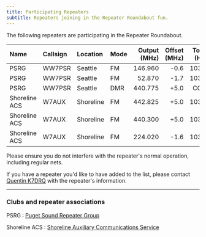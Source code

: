 ```yaml
---
title: Participating Repeaters
subtitle: Repeaters joining in the Repeater Roundabout fun.
---
```


The following repeaters are participating in the Repeater Roundabout.

| Name          | Callsign | Location  | Mode | Output (MHz) | Offset (MHz) | Tone (Hz) |
|:--------------|:---------|:----------|:-----|-------------:|-------------:|----------:|
| PSRG          | WW7PSR   | Seattle   | FM   | 146.960      | -0.6         | 103.5     |
| PSRG          | WW7PSR   | Seattle   | FM   | 52.870       | -1.7         | 103.5     |
| PSRG          | WW7PSR   | Seattle   | DMR  | 440.775      | +5.0         | CC 2      |
| Shoreline ACS | W7AUX    | Shoreline | FM   | 442.825      | +5.0         | 103.5     |
| Shoreline ACS | W7AUX    | Shoreline | FM   | 440.300      | +5.0         | 103.5     |
| Shoreline ACS | W7AUX    | Shoreline | FM   | 224.020      | -1.6         | 103.5     |

Please ensure you do not interfere with the repeater's normal operation, including regular nets.

If you have a repeater you'd like to have added to the list, please contact [Quentin K7DRQ](mailto:k7drq@psrg.org) with the repeater's information.

---

### Clubs and repeater associations

PSRG
: [Puget Sound Repeater Group](https://psrg.org)

Shoreline ACS
: [Shoreline Auxiliary Communications Service](https://sites.google.com/a/w7aux.org/shoreline-acs/)